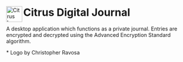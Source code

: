 <div>
       <p float='left'>
              <img
                     align="left"
                     width="43"
                     src="https://piskel-imgstore-b.appspot.com/img/5a964dd1-c0e5-11ec-9d78-d53fcae61d83.gif"
                     alt="Citrus Logo"
              />
       <h1>Citrus Digital Journal</h1>
       </p>
</div>

A desktop application which functions as a private journal. Entries are encrypted and decrypted using the Advanced Encryption Standard algorithm.

\* Logo by Christopher Ravosa
